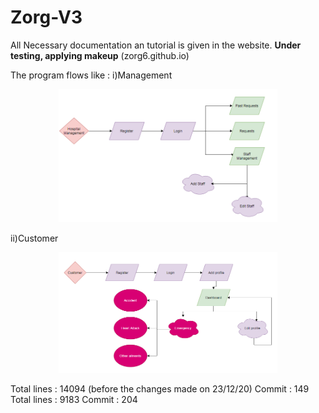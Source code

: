 # Zorg-V3
All Necessary documentation an tutorial is given in the website.
**Under testing, applying makeup** (zorg6.github.io)

The program flows like :
i)Management
<p align="center">
  <img src="/zorgapp/static/zorghr.png" width="350" alt="accessibility text">
</p>

ii)Customer
<p align="center">
  <img src="zorgapp/static/zorgcr.png" width="350" alt="customer">
</p>
Total lines : 14094 (before the changes made on 23/12/20) Commit : 149
Total lines : 9183 Commit : 204
